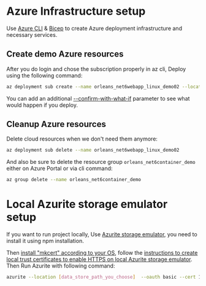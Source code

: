 # Azure Infrastructure setup

Use [Azure CLI](https://docs.microsoft.com/en-us/cli/azure/) & [Bicep](https://docs.microsoft.com/en-us/azure/azure-resource-manager/bicep/) to create Azure deployment infrastructure and necessary services.

## Create demo Azure resources
After you do login and chose the subscription properly in az cli, Deploy using the following command:
```sh
az deployment sub create --name orleans_net6webapp_linux_demo02 --location [azure_datacenter_region_you_choose] --template-file ./main.bicep  --parameters deploy_region=[azure_datacenter_region_you_choose] ./parameters.json
```
You can add an additional [--confirm-with-what-if](https://docs.microsoft.com/en-us/azure/azure-resource-manager/bicep/deploy-what-if?tabs=azure-powershell%2CCLI#azure-cli) parameter to see what would happen if you deploy.

## Cleanup Azure resources

Delete cloud resources when we don't need them anymore:
```sh
az deployment sub delete --name orleans_net6webapp_linux_demo02
```

And also be sure to delete the resource group `orleans_net6container_demo` either on Azure Portal or via cli command:
```sh
az group delete --name orleans_net6container_demo
```

# Local Azurite storage emulator setup

If you want to run project locally, Use [Azurite storage emulator](https://github.com/Azure/Azurite#npm), you need to install it using npm installation.

Then [install "mkcert" according to your OS](https://github.com/FiloSottile/mkcert#installation), follow the [instructions to create local trust certificates to enable HTTPS on local Azurite storage emulator](https://github.com/Azure/Azurite#https-setup).  
Then Run Azurite with following command:
```sh
azurite --location [data_store_path_you_choose]  --oauth basic --cert 127.0.0.1.pem --key 127.0.0.1-key.pem
```
